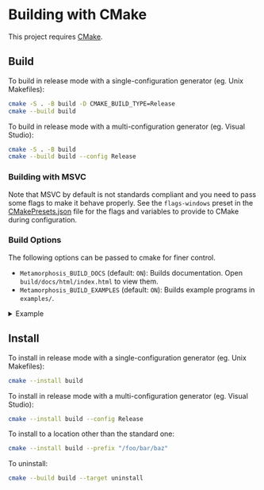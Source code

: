 # Building with CMake

This project requires [CMake](https://cmake.org/).

## Build

To build in release mode with a single-configuration generator (eg. Unix Makefiles):
```sh
cmake -S . -B build -D CMAKE_BUILD_TYPE=Release
cmake --build build
```

To build in release mode with a multi-configuration generator (eg. Visual Studio):
```sh
cmake -S . -B build
cmake --build build --config Release
```

### Building with MSVC

Note that MSVC by default is not standards compliant and you need to pass some
flags to make it behave properly. See the `flags-windows` preset in the
[CMakePresets.json](CMakePresets.json) file for the flags and variables to provide to CMake during configuration.

### Build Options

The following options can be passed to cmake for finer control.

* `Metamorphosis_BUILD_DOCS` (default: `ON`): Builds documentation. Open `build/docs/html/index.html` to view them.
* `Metamorphosis_BUILD_EXAMPLES` (default: `ON`): Builds example programs in `examples/`.

<details>
    <summary>Example</summary>

```bash
cmake -S . -B build -D Metamorphosis_BUILD_DOCS=OFF -D Metamorphosis_BUILD_EXAMPLES=OFF
```

</details>

## Install

To install in release mode with a single-configuration generator (eg. Unix Makefiles):
```sh
cmake --install build
```

To install in release mode with a multi-configuration generator (eg. Visual Studio):
```sh
cmake --install build --config Release
```

To install to a location other than the standard one:
```sh
cmake --install build --prefix "/foo/bar/baz"
```

To uninstall:
```sh
cmake --build build --target uninstall
```
